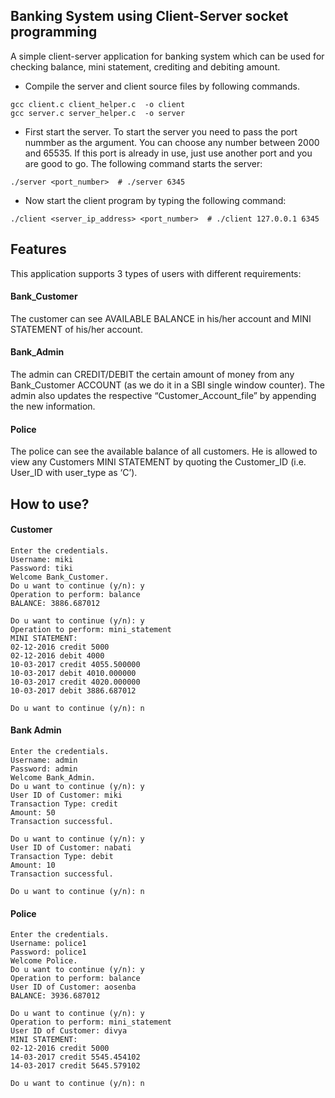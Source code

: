 ## Banking System using Client-Server socket programming

A simple client-server application for banking system which can be used for checking balance, mini statement, crediting and debiting amount.


* Compile the server and client source files by following commands.
```shell
gcc client.c client_helper.c  -o client
gcc server.c server_helper.c  -o server
```
* First start the server. To start the server you need to pass the port nummber as the argument. You can choose any number between 2000 and 65535. If this port is already in use, just use another port and you are good to go. The following command starts the server:
```shell
./server <port_number>  # ./server 6345
```
* Now start the client program by typing the following command:
```shell
./client <server_ip_address> <port_number>  # ./client 127.0.0.1 6345
```

## Features

This application supports 3 types of users with different requirements:
#### Bank_Customer
The customer can see AVAILABLE BALANCE in his/her account and MINI STATEMENT of his/her account.
#### Bank_Admin
The admin can CREDIT/DEBIT the certain amount of money from any Bank_Customer ACCOUNT (as we do it in a SBI single window counter). The admin also updates the respective “Customer_Account_file” by appending the new information. 
#### Police
The police can see the available balance of all customers. He is allowed to view any Customers MINI STATEMENT by quoting the Customer_ID (i.e. User_ID with user_type as ‘C’).

## How to use?

#### Customer
```shell
Enter the credentials.
Username: miki
Password: tiki
Welcome Bank_Customer.
Do u want to continue (y/n): y
Operation to perform: balance
BALANCE: 3886.687012

Do u want to continue (y/n): y
Operation to perform: mini_statement
MINI STATEMENT:
02-12-2016 credit 5000
02-12-2016 debit 4000
10-03-2017 credit 4055.500000
10-03-2017 debit 4010.000000
10-03-2017 credit 4020.000000
10-03-2017 debit 3886.687012

Do u want to continue (y/n): n
```

#### Bank Admin
```shell
Enter the credentials.
Username: admin
Password: admin
Welcome Bank_Admin.
Do u want to continue (y/n): y
User ID of Customer: miki
Transaction Type: credit
Amount: 50
Transaction successful.

Do u want to continue (y/n): y
User ID of Customer: nabati
Transaction Type: debit
Amount: 10
Transaction successful.

Do u want to continue (y/n): n
```

#### Police
```shell
Enter the credentials.
Username: police1
Password: police1
Welcome Police.
Do u want to continue (y/n): y
Operation to perform: balance
User ID of Customer: aosenba
BALANCE: 3936.687012

Do u want to continue (y/n): y
Operation to perform: mini_statement
User ID of Customer: divya
MINI STATEMENT:
02-12-2016 credit 5000
14-03-2017 credit 5545.454102
14-03-2017 credit 5645.579102

Do u want to continue (y/n): n
```


